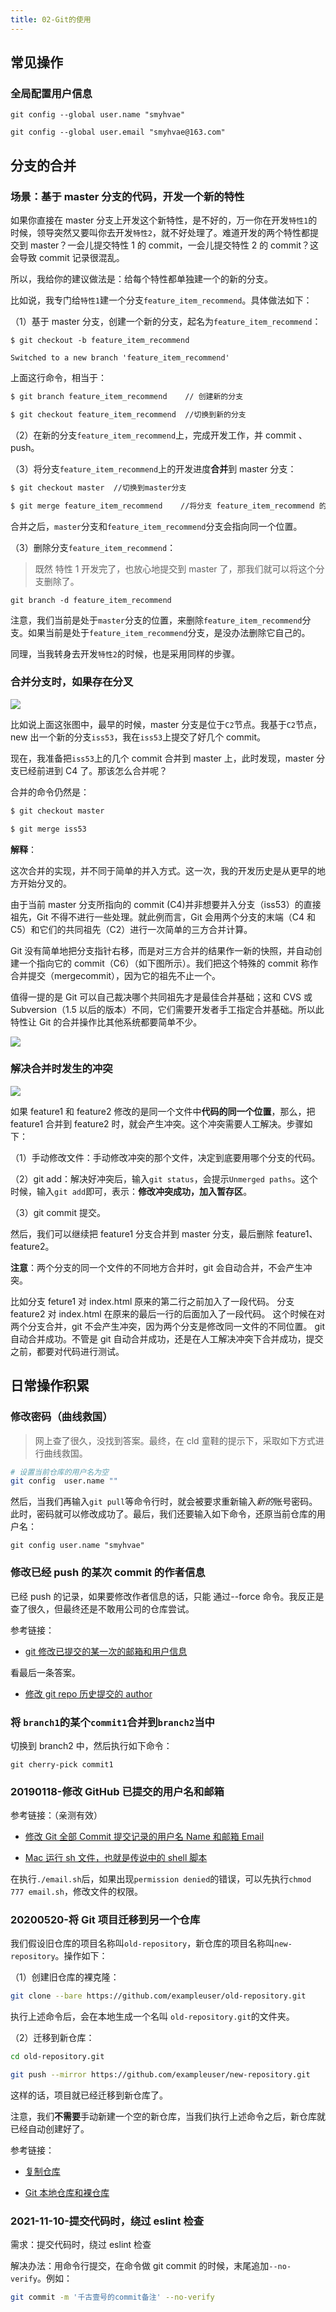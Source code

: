 ```yaml
---
title: 02-Git的使用
---
```


<ArticleTopAd></ArticleTopAd>

## 常见操作

### 全局配置用户信息

```
git config --global user.name "smyhvae"

git config --global user.email "smyhvae@163.com"
```

## 分支的合并

### 场景：基于 master 分支的代码，开发一个新的特性

如果你直接在 master 分支上开发这个新特性，是不好的，万一你在开发`特性1`的时候，领导突然又要叫你去开发`特性2`，就不好处理了。难道开发的两个特性都提交到 master？一会儿提交特性 1 的 commit，一会儿提交特性 2 的 commit？这会导致 commit 记录很混乱。

所以，我给你的建议做法是：给每个特性都单独建一个的新的分支。

比如说，我专门给`特性1`建一个分支`feature_item_recommend`。具体做法如下：

（1）基于 master 分支，创建一个新的分支，起名为`feature_item_recommend`：

```
$ git checkout -b feature_item_recommend

Switched to a new branch 'feature_item_recommend'
```

上面这行命令，相当于：

```bash
$ git branch feature_item_recommend    // 创建新的分支

$ git checkout feature_item_recommend  //切换到新的分支
```

（2）在新的分支`feature_item_recommend`上，完成开发工作，并 commit 、push。

（3）将分支`feature_item_recommend`上的开发进度**合并**到 master 分支：

```bash
$ git checkout master  //切换到master分支

$ git merge feature_item_recommend    //将分支 feature_item_recommend 的开发进度合并到 master 分支

```

合并之后，`master`分支和`feature_item_recommend`分支会指向同一个位置。

（3）删除分支`feature_item_recommend`：

> 既然 特性 1 开发完了，也放心地提交到 master 了，那我们就可以将这个分支删除了。

```
git branch -d feature_item_recommend
```

注意，我们当前是处于`master`分支的位置，来删除`feature_item_recommend`分支。如果当前是处于`feature_item_recommend`分支，是没办法删除它自己的。

同理，当我转身去开发`特性2`的时候，也是采用同样的步骤。

### 合并分支时，如果存在分叉

![](http://img.smyhvae.com/20180610_1650.png)

比如说上面这张图中，最早的时候，master 分支是位于`C2`节点。我基于`C2`节点，new 出一个新的分支`iss53`，我在`iss53`上提交了好几个 commit。

现在，我准备把`iss53`上的几个 commit 合并到 master 上，此时发现，master 分支已经前进到 C4 了。那该怎么合并呢？

合并的命令仍然是：

```bash
$ git checkout master

$ git merge iss53
```

**解释**：

这次合并的实现，并不同于简单的并入方式。这一次，我的开发历史是从更早的地方开始分叉的。

由于当前 master 分支所指向的 commit (C4)并非想要并入分支（iss53）的直接祖先，Git 不得不进行一些处理。就此例而言，Git 会用两个分支的末端（C4 和 C5）和它们的共同祖先（C2）进行一次简单的三方合并计算。

Git 没有简单地把分支指针右移，而是对三方合并的结果作一新的快照，并自动创建一个指向它的 commit（C6）（如下图所示）。我们把这个特殊的 commit 称作合并提交（mergecommit），因为它的祖先不止一个。

值得一提的是 Git 可以自己裁决哪个共同祖先才是最佳合并基础；这和 CVS 或 Subversion（1.5 以后的版本）不同，它们需要开发者手工指定合并基础。所以此特性让 Git 的合并操作比其他系统都要简单不少。

![](http://img.smyhvae.com/20180610_1710.png)

### 解决合并时发生的冲突

![](http://img.smyhvae.com/20180610_1740.png)

如果 feature1 和 feature2 修改的是同一个文件中**代码的同一个位置**，那么，把 feature1 合并到 feature2 时，就会产生冲突。这个冲突需要人工解决。步骤如下：

（1）手动修改文件：手动修改冲突的那个文件，决定到底要用哪个分支的代码。

（2）git add：解决好冲突后，输入`git status`，会提示`Unmerged paths`。这个时候，输入`git add`即可，表示：**修改冲突成功，加入暂存区**。

（3）git commit 提交。

然后，我们可以继续把 feature1 分支合并到 master 分支，最后删除 feature1、feature2。

**注意**：两个分支的同一个文件的不同地方合并时，git 会自动合并，不会产生冲突。

比如分支 feture1 对 index.html 原来的第二行之前加入了一段代码。
分支 feature2 对 index.html 在原来的最后一行的后面加入了一段代码。
这个时候在对两个分支合并，git 不会产生冲突，因为两个分支是修改同一文件的不同位置。
git 自动合并成功。不管是 git 自动合并成功，还是在人工解决冲突下合并成功，提交之前，都要对代码进行测试。

## 日常操作积累

### 修改密码（曲线救国）

> 网上查了很久，没找到答案。最终，在 cld 童鞋的提示下，采取如下方式进行曲线救国。

```bash
# 设置当前仓库的用户名为空
git config  user.name ""
```

然后，当我们再输入`git pull`等命令行时，就会被要求重新输入*新的*账号密码。此时，密码就可以修改成功了。最后，我们还要输入如下命令，还原当前仓库的用户名：

```
git config user.name "smyhvae"
```

### 修改已经 push 的某次 commit 的作者信息

已经 push 的记录，如果要修改作者信息的话，只能 通过--force 命令。我反正是查了很久，但最终还是不敢用公司的仓库尝试。

参考链接：

- [git 修改已提交的某一次的邮箱和用户信息](https://segmentfault.com/q/1010000006999861)

看最后一条答案。

- [修改 git repo 历史提交的 author](http://baurine.github.io/2015/08/22/git_update_author.html)

### 将 `branch1`的某个`commit1`合并到`branch2`当中

切换到 branch2 中，然后执行如下命令：

```
git cherry-pick commit1
```

### 20190118-修改 GitHub 已提交的用户名和邮箱

参考链接：（亲测有效）

- [修改 Git 全部 Commit 提交记录的用户名 Name 和邮箱 Email](https://cloud.tencent.com/developer/article/1352623)

- [Mac 运行 sh 文件，也就是传说中的 shell 脚本](https://blog.csdn.net/yusufolu9/article/details/53706269)

在执行`./email.sh`后，如果出现`permission denied`的错误，可以先执行`chmod 777 email.sh`，修改文件的权限。

### 20200520-将 Git 项目迁移到另一个仓库

我们假设旧仓库的项目名称叫`old-repository`，新仓库的项目名称叫`new-repository`。操作如下：

（1）创建旧仓库的裸克隆：

```bash
git clone --bare https://github.com/exampleuser/old-repository.git
```

执行上述命令后，会在本地生成一个名叫 `old-repository.git`的文件夹。

（2）迁移到新仓库：

```bash
cd old-repository.git

git push --mirror https://github.com/exampleuser/new-repository.git
```

这样的话，项目就已经迁移到新仓库了。

注意，我们**不需要**手动新建一个空的新仓库，当我们执行上述命令之后，新仓库就已经自动创建好了。

参考链接：

- [复制仓库](https://help.github.com/cn/github/creating-cloning-and-archiving-repositories/duplicating-a-repository)

- [Git 本地仓库和裸仓库](https://moelove.info/2016/12/04/Git-%E6%9C%AC%E5%9C%B0%E4%BB%93%E5%BA%93%E5%92%8C%E8%A3%B8%E4%BB%93%E5%BA%93/)

### 2021-11-10-提交代码时，绕过 eslint 检查

需求：提交代码时，绕过 eslint 检查

解决办法：用命令行提交，在命令做 git commit 的时候，末尾追加`--no-verify`。例如：

```bash
git commit -m '千古壹号的commit备注' --no-verify
```
